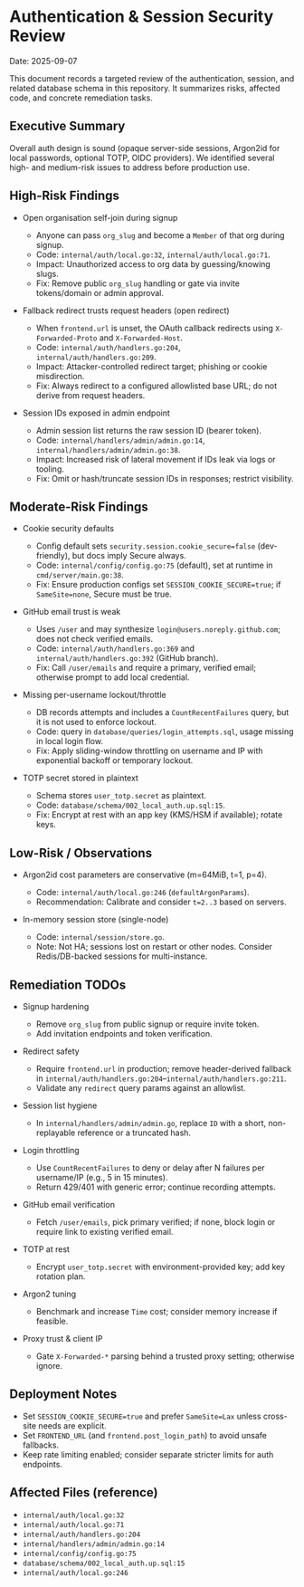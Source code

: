 # Authentication & Session Security Review

Date: 2025-09-07

This document records a targeted review of the authentication, session, and related database schema in this repository. It summarizes risks, affected code, and concrete remediation tasks.

## Executive Summary

Overall auth design is sound (opaque server-side sessions, Argon2id for local passwords, optional TOTP, OIDC providers). We identified several high- and medium-risk issues to address before production use.

## High-Risk Findings

- Open organisation self-join during signup
  - Anyone can pass `org_slug` and become a `Member` of that org during signup.
  - Code: `internal/auth/local.go:32`, `internal/auth/local.go:71`.
  - Impact: Unauthorized access to org data by guessing/knowing slugs.
  - Fix: Remove public `org_slug` handling or gate via invite tokens/domain or admin approval.

- Fallback redirect trusts request headers (open redirect)
  - When `frontend.url` is unset, the OAuth callback redirects using `X-Forwarded-Proto` and `X-Forwarded-Host`.
  - Code: `internal/auth/handlers.go:204`, `internal/auth/handlers.go:209`.
  - Impact: Attacker-controlled redirect target; phishing or cookie misdirection.
  - Fix: Always redirect to a configured allowlisted base URL; do not derive from request headers.

- Session IDs exposed in admin endpoint
  - Admin session list returns the raw session ID (bearer token).
  - Code: `internal/handlers/admin/admin.go:14`, `internal/handlers/admin/admin.go:38`.
  - Impact: Increased risk of lateral movement if IDs leak via logs or tooling.
  - Fix: Omit or hash/truncate session IDs in responses; restrict visibility.

## Moderate-Risk Findings

- Cookie security defaults
  - Config default sets `security.session.cookie_secure=false` (dev-friendly), but docs imply Secure always.
  - Code: `internal/config/config.go:75` (default), set at runtime in `cmd/server/main.go:38`.
  - Fix: Ensure production configs set `SESSION_COOKIE_SECURE=true`; if `SameSite=none`, Secure must be true.

- GitHub email trust is weak
  - Uses `/user` and may synthesize `login@users.noreply.github.com`; does not check verified emails.
  - Code: `internal/auth/handlers.go:369` and `internal/auth/handlers.go:392` (GitHub branch).
  - Fix: Call `/user/emails` and require a primary, verified email; otherwise prompt to add local credential.

- Missing per-username lockout/throttle
  - DB records attempts and includes a `CountRecentFailures` query, but it is not used to enforce lockout.
  - Code: query in `database/queries/login_attempts.sql`, usage missing in local login flow.
  - Fix: Apply sliding-window throttling on username and IP with exponential backoff or temporary lockout.

- TOTP secret stored in plaintext
  - Schema stores `user_totp.secret` as plaintext.
  - Code: `database/schema/002_local_auth.up.sql:15`.
  - Fix: Encrypt at rest with an app key (KMS/HSM if available); rotate keys.

## Low-Risk / Observations

- Argon2id cost parameters are conservative (m=64MiB, t=1, p=4).
  - Code: `internal/auth/local.go:246` (`defaultArgonParams`).
  - Recommendation: Calibrate and consider `t=2..3` based on servers.

- In-memory session store (single-node)
  - Code: `internal/session/store.go`.
  - Note: Not HA; sessions lost on restart or other nodes. Consider Redis/DB-backed sessions for multi-instance.

## Remediation TODOs

- Signup hardening
  - Remove `org_slug` from public signup or require invite token.
  - Add invitation endpoints and token verification.

- Redirect safety
  - Require `frontend.url` in production; remove header-derived fallback in `internal/auth/handlers.go:204`–`internal/auth/handlers.go:211`.
  - Validate any `redirect` query params against an allowlist.

- Session list hygiene
  - In `internal/handlers/admin/admin.go`, replace `ID` with a short, non-replayable reference or a truncated hash.

- Login throttling
  - Use `CountRecentFailures` to deny or delay after N failures per username/IP (e.g., 5 in 15 minutes).
  - Return 429/401 with generic error; continue recording attempts.

- GitHub email verification
  - Fetch `/user/emails`, pick primary verified; if none, block login or require link to existing verified email.

- TOTP at rest
  - Encrypt `user_totp.secret` with environment-provided key; add key rotation plan.

- Argon2 tuning
  - Benchmark and increase `Time` cost; consider memory increase if feasible.

- Proxy trust & client IP
  - Gate `X-Forwarded-*` parsing behind a trusted proxy setting; otherwise ignore.

## Deployment Notes

- Set `SESSION_COOKIE_SECURE=true` and prefer `SameSite=Lax` unless cross-site needs are explicit.
- Set `FRONTEND_URL` (and `frontend.post_login_path`) to avoid unsafe fallbacks.
- Keep rate limiting enabled; consider separate stricter limits for auth endpoints.

## Affected Files (reference)

- `internal/auth/local.go:32`
- `internal/auth/local.go:71`
- `internal/auth/handlers.go:204`
- `internal/handlers/admin/admin.go:14`
- `internal/config/config.go:75`
- `database/schema/002_local_auth.up.sql:15`
- `internal/auth/local.go:246`

